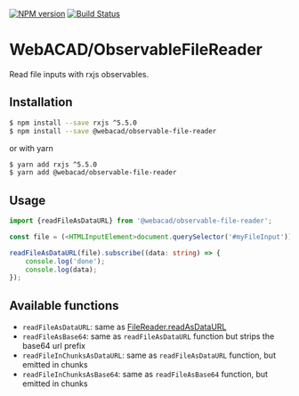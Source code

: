 [![NPM version](https://img.shields.io/npm/v/@webacad/observable-file-reader.svg?style=flat-square)](https://www.npmjs.com/package/@webacad/observable-file-reader)
[![Build Status](https://img.shields.io/travis/Web-ACAD/observable-file-reader.svg?style=flat-square)](https://travis-ci.org/Web-ACAD/observable-file-reader)

# WebACAD/ObservableFileReader

Read file inputs with rxjs observables.

## Installation

```bash
$ npm install --save rxjs ^5.5.0
$ npm install --save @webacad/observable-file-reader
```

or with yarn

```bash
$ yarn add rxjs ^5.5.0
$ yarn add @webacad/observable-file-reader
```

## Usage

```typescript
import {readFileAsDataURL} from '@webacad/observable-file-reader';

const file = (<HTMLInputElement>document.querySelector('#myFileInput')).files[0];

readFileAsDataURL(file).subscribe((data: string) => {
    console.log('done');
    console.log(data);
});
```

## Available functions

* `readFileAsDataURL`: same as [FileReader.readAsDataURL](https://developer.mozilla.org/en-US/docs/Web/API/FileReader/readAsDataURL)
* `readFileAsBase64`: same as `readFileAsDataURL` function but strips the base64 url prefix
* `readFileInChunksAsDataURL`: same as `readFileAsDataURL` function, but emitted in chunks
* `readFileInChunksAsBase64`: same as `readFileAsBase64` function, but emitted in chunks
